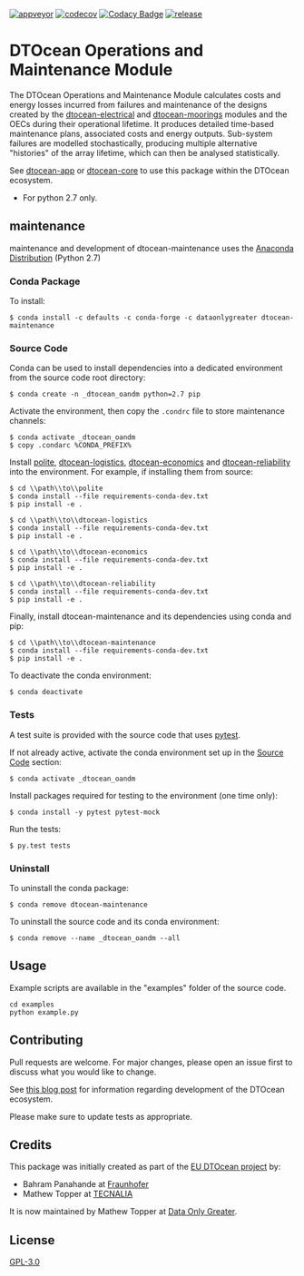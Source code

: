 [![appveyor](https://ci.appveyor.com/api/projects/status/github/DTOcean/dtocean-maintenance?branch=master&svg=true)](https://ci.appveyor.com/project/DTOcean/dtocean-maintenance)
[![codecov](https://codecov.io/gh/DTOcean/dtocean-maintenance/branch/master/graph/badge.svg)](https://codecov.io/gh/DTOcean/dtocean-maintenance)
[![Codacy Badge](https://api.codacy.com/project/badge/Grade/bb34506cc82f4df883178a6e64619eaf)](https://www.codacy.com/project/H0R5E/dtocean-maintenance/dashboard?utm_source=github.com&amp;utm_medium=referral&amp;utm_content=DTOcean/dtocean-maintenance&amp;utm_campaign=Badge_Grade_Dashboard&amp;branchId=8410911)
[![release](https://img.shields.io/github/release/DTOcean/dtocean-maintenance.svg)](https://github.com/DTOcean/dtocean-maintenance/releases/latest)

# DTOcean Operations and Maintenance Module

The DTOcean Operations and Maintenance Module calculates costs and energy 
losses incurred from failures and maintenance of the designs created by the 
[dtocean-electrical](https://github.com/DTOcean/dtocean-electrical) and 
[dtocean-moorings](https://github.com/DTOcean/dtocean-moorings) modules and 
the OECs during their operational lifetime. It produces detailed time-based 
maintenance plans, associated costs and energy outputs. Sub-system failures are 
modelled stochastically, producing multiple alternative "histories" of the 
array lifetime, which can then be analysed statistically. 

See [dtocean-app](https://github.com/DTOcean/dtocean-app) or [dtocean-core](
https://github.com/DTOcean/dtocean-app) to use this package within the DTOcean
ecosystem.

* For python 2.7 only.

## maintenance

maintenance and development of dtocean-maintenance uses the [Anaconda 
Distribution](https://www.anaconda.com/distribution/) (Python 2.7)

### Conda Package

To install:

```
$ conda install -c defaults -c conda-forge -c dataonlygreater dtocean-maintenance
```

### Source Code

Conda can be used to install dependencies into a dedicated environment from
the source code root directory:

```
$ conda create -n _dtocean_oandm python=2.7 pip
```

Activate the environment, then copy the `.condrc` file to store maintenance  
channels:

```
$ conda activate _dtocean_oandm
$ copy .condarc %CONDA_PREFIX%
```

Install [polite](https://github.com/DTOcean/polite), [dtocean-logistics](
https://github.com/DTOcean/dtocean-logistics), [dtocean-economics](
https://github.com/DTOcean/dtocean-economics) and [dtocean-reliability](
https://github.com/DTOcean/dtocean-reliability) into the environment. For
example, if installing them from source:

```
$ cd \\path\\to\\polite
$ conda install --file requirements-conda-dev.txt
$ pip install -e .
```

```
$ cd \\path\\to\\dtocean-logistics
$ conda install --file requirements-conda-dev.txt
$ pip install -e .
```

```
$ cd \\path\\to\\dtocean-economics
$ conda install --file requirements-conda-dev.txt
$ pip install -e .
```

```
$ cd \\path\\to\\dtocean-reliability
$ conda install --file requirements-conda-dev.txt
$ pip install -e .
```

Finally, install dtocean-maintenance and its dependencies using conda and pip:

```
$ cd \\path\\to\\dtocean-maintenance
$ conda install --file requirements-conda-dev.txt
$ pip install -e .
```

To deactivate the conda environment:

```
$ conda deactivate
```

### Tests

A test suite is provided with the source code that uses [pytest](
https://docs.pytest.org).

If not already active, activate the conda environment set up in the [Source 
Code](#source-code) section:

```
$ conda activate _dtocean_oandm
```

Install packages required for testing to the environment (one time only):

```
$ conda install -y pytest pytest-mock
```

Run the tests:

``` 
$ py.test tests
```

### Uninstall

To uninstall the conda package:

```
$ conda remove dtocean-maintenance
```

To uninstall the source code and its conda environment:

```
$ conda remove --name _dtocean_oandm --all
```

## Usage

Example scripts are available in the "examples" folder of the source code.

```
cd examples
python example.py
```

## Contributing

Pull requests are welcome. For major changes, please open an issue first to
discuss what you would like to change.

See [this blog post](
https://www.dataonlygreater.com/latest/professional/2017/03/09/dtocean-development-change-management/)
for information regarding development of the DTOcean ecosystem.

Please make sure to update tests as appropriate.

## Credits

This package was initially created as part of the [EU DTOcean project](
https://www.dtoceanplus.eu/About-DTOceanPlus/History) by:

 * Bahram Panahande at [Fraunhofer](https://www.fraunhofer.de/)
 * Mathew Topper at [TECNALIA](https://www.tecnalia.com)

It is now maintained by Mathew Topper at [Data Only Greater](
https://www.dataonlygreater.com/).

## License

[GPL-3.0](https://choosealicense.com/licenses/gpl-3.0/)

